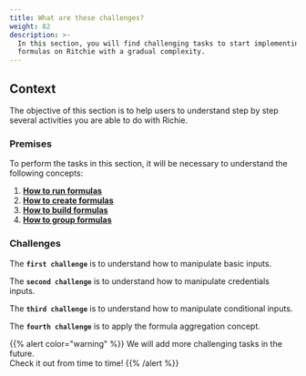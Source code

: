 ```yaml
---
title: What are these challenges?
weight: 82
description: >-
  In this section, you will find challenging tasks to start implementing simple
  formulas on Ritchie with a gradual complexity.
---
```



## Context 

The objective of this section is to help users to understand step by step several activities  you are able to do with Richie.

### Premises

To perform the tasks in this section, it will be necessary to understand the following concepts:

1. [**How to run formulas**](/docs-ritchie/how-to/formulas/run-formulas/overview/)
2. [**How to create formulas**](/docs-ritchie/how-to/formulas/create-formulas/)
3. [**How to build formulas**](/docs-ritchie/how-to/formulas/build-formulas/)
4. [**How to group formulas**](/docs-ritchie/how-to/formulas/group-formulas/)

### Challenges 

The **`first challenge`** is to understand how to manipulate basic inputs.



The **`second challenge`** is to understand how to manipulate credentials inputs.



The **`third challenge`** is to understand how to manipulate conditional inputs.



The **`fourth challenge`** is to apply the formula aggregation concept.





{{% alert color="warning" %}}
We will add more challenging tasks in the future.   
Check it out from time to time!
{{% /alert %}}
